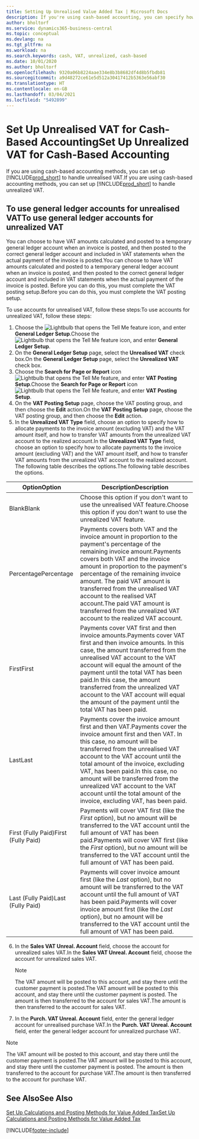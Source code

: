 ```yaml
---
title: Setting Up Unrealised Value Added Tax | Microsoft Docs
description: If you're using cash-based accounting, you can specify how to handle unrealised VAT for sales and purchases.
author: bholtorf
ms.service: dynamics365-business-central
ms.topic: conceptual
ms.devlang: na
ms.tgt_pltfrm: na
ms.workload: na
ms.search.keywords: cash, VAT, unrealized, cash-based
ms.date: 10/01/2020
ms.author: bholtorf
ms.openlocfilehash: 9320a06b8224aae334e8b3b8682df4d8b5fbdb81
ms.sourcegitcommit: a9d48272ce61e5d512a30417412b5363e56abf30
ms.translationtype: HT
ms.contentlocale: en-GB
ms.lasthandoff: 03/04/2021
ms.locfileid: "5492899"
---
```

# <a name="set-up-unrealized-vat-for-cash-based-accounting"></a><span data-ttu-id="f31da-103">Set Up Unrealised VAT for Cash-Based Accounting</span><span class="sxs-lookup"><span data-stu-id="f31da-103">Set Up Unrealized VAT for Cash-Based Accounting</span></span>
<span data-ttu-id="f31da-104">If you are using cash-based accounting methods, you can set up [!INCLUDE[prod_short](includes/prod_short.md)] to handle unrealised VAT.</span><span class="sxs-lookup"><span data-stu-id="f31da-104">If you are using cash-based accounting methods, you can set up [!INCLUDE[prod_short](includes/prod_short.md)] to handle unrealized VAT.</span></span>

## <a name="to-use-general-ledger-accounts-for-unrealized-vat"></a><span data-ttu-id="f31da-105">To use general ledger accounts for unrealised VAT</span><span class="sxs-lookup"><span data-stu-id="f31da-105">To use general ledger accounts for unrealized VAT</span></span>
<span data-ttu-id="f31da-106">You can choose to have VAT amounts calculated and posted to a temporary general ledger account when an invoice is posted, and then posted to the correct general ledger account and included in VAT statements when the actual payment of the invoice is posted.</span><span class="sxs-lookup"><span data-stu-id="f31da-106">You can choose to have VAT amounts calculated and posted to a temporary general ledger account when an invoice is posted, and then posted to the correct general ledger account and included in VAT statements when the actual payment of the invoice is posted.</span></span> <span data-ttu-id="f31da-107">Before you can do this, you must complete the VAT posting setup.</span><span class="sxs-lookup"><span data-stu-id="f31da-107">Before you can do this, you must complete the VAT posting setup.</span></span>

<span data-ttu-id="f31da-108">To use accounts for unrealised VAT, follow these steps:</span><span class="sxs-lookup"><span data-stu-id="f31da-108">To use accounts for unrealized VAT, follow these steps:</span></span>
1. <span data-ttu-id="f31da-109">Choose the ![Lightbulb that opens the Tell Me feature](media/ui-search/search_small.png "Tell me what you want to do") icon, and enter **General Ledger Setup**.</span><span class="sxs-lookup"><span data-stu-id="f31da-109">Choose the ![Lightbulb that opens the Tell Me feature](media/ui-search/search_small.png "Tell me what you want to do") icon, and enter **General Ledger Setup**.</span></span>
2. <span data-ttu-id="f31da-110">On the **General Ledger Setup** page, select the **Unrealised VAT** check box.</span><span class="sxs-lookup"><span data-stu-id="f31da-110">On the **General Ledger Setup** page, select the **Unrealized VAT** check box.</span></span>
3. <span data-ttu-id="f31da-111">Choose the **Search for Page or Report** icon ![Lightbulb that opens the Tell Me feature](media/ui-search/search_small.png "Tell me what you want to do"), and enter **VAT Posting Setup**.</span><span class="sxs-lookup"><span data-stu-id="f31da-111">Choose the **Search for Page or Report** icon ![Lightbulb that opens the Tell Me feature](media/ui-search/search_small.png "Tell me what you want to do"), and enter **VAT Posting Setup**.</span></span>
4. <span data-ttu-id="f31da-112">On the **VAT Posting Setup** page, choose the VAT posting group, and then choose the **Edit** action.</span><span class="sxs-lookup"><span data-stu-id="f31da-112">On the **VAT Posting Setup** page, choose the VAT posting group, and then choose the **Edit** action.</span></span>
5. <span data-ttu-id="f31da-113">In the **Unrealized VAT Type** field, choose an option to specify how to allocate payments to the invoice amount (excluding VAT) and the VAT amount itself, and how to transfer VAT amounts from the unrealized VAT account to the realized account.</span><span class="sxs-lookup"><span data-stu-id="f31da-113">In the **Unrealized VAT Type** field, choose an option to specify how to allocate payments to the invoice amount (excluding VAT) and the VAT amount itself, and how to transfer VAT amounts from the unrealized VAT account to the realized account.</span></span> <span data-ttu-id="f31da-114">The following table describes the options.</span><span class="sxs-lookup"><span data-stu-id="f31da-114">The following table describes the options.</span></span>

| <span data-ttu-id="f31da-115">Option</span><span class="sxs-lookup"><span data-stu-id="f31da-115">Option</span></span> | <span data-ttu-id="f31da-116">Description</span><span class="sxs-lookup"><span data-stu-id="f31da-116">Description</span></span> |
| --- | --- |
| <span data-ttu-id="f31da-117">Blank</span><span class="sxs-lookup"><span data-stu-id="f31da-117">Blank</span></span> | <span data-ttu-id="f31da-118">Choose this option if you don't want to use the unrealised VAT feature.</span><span class="sxs-lookup"><span data-stu-id="f31da-118">Choose this option if you don't want to use the unrealized VAT feature.</span></span> |
| <span data-ttu-id="f31da-119">Percentage</span><span class="sxs-lookup"><span data-stu-id="f31da-119">Percentage</span></span> | <span data-ttu-id="f31da-120">Payments covers both VAT and the invoice amount in proportion to the payment's percentage of the remaining invoice amount.</span><span class="sxs-lookup"><span data-stu-id="f31da-120">Payments covers both VAT and the invoice amount in proportion to the payment's percentage of the remaining invoice amount.</span></span> <span data-ttu-id="f31da-121">The paid VAT amount is transferred from the unrealised VAT account to the realised VAT account.</span><span class="sxs-lookup"><span data-stu-id="f31da-121">The paid VAT amount is transferred from the unrealized VAT account to the realized VAT account.</span></span> |
| <span data-ttu-id="f31da-122">First</span><span class="sxs-lookup"><span data-stu-id="f31da-122">First</span></span> | <span data-ttu-id="f31da-123">Payments cover VAT first and then invoice amounts.</span><span class="sxs-lookup"><span data-stu-id="f31da-123">Payments cover VAT first and then invoice amounts.</span></span> <span data-ttu-id="f31da-124">In this case, the amount transferred from the unrealised VAT account to the VAT account will equal the amount of the payment until the total VAT has been paid.</span><span class="sxs-lookup"><span data-stu-id="f31da-124">In this case, the amount transferred from the unrealized VAT account to the VAT account will equal the amount of the payment until the total VAT has been paid.</span></span> |
| <span data-ttu-id="f31da-125">Last</span><span class="sxs-lookup"><span data-stu-id="f31da-125">Last</span></span> | <span data-ttu-id="f31da-126">Payments cover the invoice amount first and then VAT.</span><span class="sxs-lookup"><span data-stu-id="f31da-126">Payments cover the invoice amount first and then VAT.</span></span> <span data-ttu-id="f31da-127">In this case, no amount will be transferred from the unrealised VAT account to the VAT account until the total amount of the invoice, excluding VAT, has been paid.</span><span class="sxs-lookup"><span data-stu-id="f31da-127">In this case, no amount will be transferred from the unrealized VAT account to the VAT account until the total amount of the invoice, excluding VAT, has been paid.</span></span> |
| <span data-ttu-id="f31da-128">First (Fully Paid)</span><span class="sxs-lookup"><span data-stu-id="f31da-128">First (Fully Paid)</span></span> | <span data-ttu-id="f31da-129">Payments will cover VAT first (like the _First_ option), but no amount will be transferred to the VAT account until the full amount of VAT has been paid.</span><span class="sxs-lookup"><span data-stu-id="f31da-129">Payments will cover VAT first (like the _First_ option), but no amount will be transferred to the VAT account until the full amount of VAT has been paid.</span></span> |
| <span data-ttu-id="f31da-130">Last (Fully Paid)</span><span class="sxs-lookup"><span data-stu-id="f31da-130">Last (Fully Paid)</span></span> | <span data-ttu-id="f31da-131">Payments will cover invoice amount first (like the _Last_ option), but no amount will be transferred to the VAT account until the full amount of VAT has been paid.</span><span class="sxs-lookup"><span data-stu-id="f31da-131">Payments will cover invoice amount first (like the _Last_ option), but no amount will be transferred to the VAT account until the full amount of VAT has been paid.</span></span> |

6. <span data-ttu-id="f31da-132">In the **Sales VAT Unreal. Account** field, choose the account for unrealized sales VAT.</span><span class="sxs-lookup"><span data-stu-id="f31da-132">In the **Sales VAT Unreal. Account** field, choose the account for unrealized sales VAT.</span></span>

    > [!NOTE]  
    > <span data-ttu-id="f31da-133">The VAT amount will be posted to this account, and stay there until the customer payment is posted.</span><span class="sxs-lookup"><span data-stu-id="f31da-133">The VAT amount will be posted to this account, and stay there until the customer payment is posted.</span></span> <span data-ttu-id="f31da-134">The amount is then transferred to the account for sales VAT.</span><span class="sxs-lookup"><span data-stu-id="f31da-134">The amount is then transferred to the account for sales VAT.</span></span>
7. <span data-ttu-id="f31da-135">In the **Purch. VAT Unreal. Account** field, enter the general ledger account for unrealised purchase VAT.</span><span class="sxs-lookup"><span data-stu-id="f31da-135">In the **Purch. VAT Unreal. Account** field, enter the general ledger account for unrealized purchase VAT.</span></span>

> [!NOTE]  
> <span data-ttu-id="f31da-136">The VAT amount will be posted to this account, and stay there until the customer payment is posted.</span><span class="sxs-lookup"><span data-stu-id="f31da-136">The VAT amount will be posted to this account, and stay there until the customer payment is posted.</span></span> <span data-ttu-id="f31da-137">The amount is then transferred to the account for purchase VAT.</span><span class="sxs-lookup"><span data-stu-id="f31da-137">The amount is then transferred to the account for purchase VAT.</span></span>

## <a name="see-also"></a><span data-ttu-id="f31da-138">See Also</span><span class="sxs-lookup"><span data-stu-id="f31da-138">See Also</span></span>
[<span data-ttu-id="f31da-139">Set Up Calculations and Posting Methods for Value Added Tax</span><span class="sxs-lookup"><span data-stu-id="f31da-139">Set Up Calculations and Posting Methods for Value Added Tax</span></span>](finance-setup-vat.md)

[!INCLUDE[footer-include](includes/footer-banner.md)]
